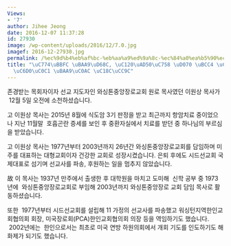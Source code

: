 ```yaml
---
Views:
- '7'
author: Jihee Jeong
date: 2016-12-07 11:37:28
id: 27930
image: /wp-content/uploads/2016/12/7.0.jpg
imagef: 2016-12-27930.jpg
permalink: /%ec%9d%b4%eb%af%bc-%eb%aa%a9%ed%9a%8c-%ec%84%a0%ea%b5%90%ec%9d%98-%ed%81%b0-%eb%b3%84-%ec%a7%80%eb%8b%a4-%ec%9d%b4%ec%9b%90%ec%83%81-%eb%aa%a9%ec%82%ac-%ec%86%8c%ec%b2%9c/
title: "\uC774\uBBFC \uBAA9\uD68C, \uC120\uAD50\uC758 \uD070 \uBCC4 \uC9C0\uB2E4..\uC774\
  \uC6D0\uC0C1 \uBAA9\uC0AC \uC18C\uCC9C"
---
```


존경받는 목회자이자 선교 지도자인 와싱톤중앙장로교회 원로 목사였던 이원상 목사가  12월 5일 오전에 소천하셨습니다.

고 이원상 목사는 2015년 8월에 식도암 3기 판정을 받고 최근까지 항암치료 중이었으나 지난 11월말  호흡곤란 증세를 보인 후 중환자실에서 치료를 받던 중 하나님의 부르심을 받았습니다.

고 이원상 목사는 1977년부터 2003년까지 26년간 와싱톤중앙장로교회를 담임하며 미주를 대표하는 대형교회이자 건강한 교회로 성장시켰습니다. 은퇴 후에도 시드선교회 국제대표로 섬기며 선교사를 파송, 후원하는 일을 멈추지 않았습니다.

故 이 목사는 1937년 만주에서 출생한 후 대학원을 마치고 도미해  신학 공부 중 1973년에  와싱톤중앙장로교회로 부임해 2003년까지 와싱톤중앙장로 교회 담임 목사로 활동하셨습니다.

또한  1977년부터 시드선교회를 설립해 11 가정의 선교사를 파송했고 워싱턴지역한인교회협의회 회장, 미국장로회(PCA)한인교회협의회 의장 등을 역임하기도 했습니다.  2002년에는  한인으로서는 최초로 미국 연방 하원의회에서 개회 기도를 인도하기도 해 화제가 되기도 했습니다.

&nbsp;